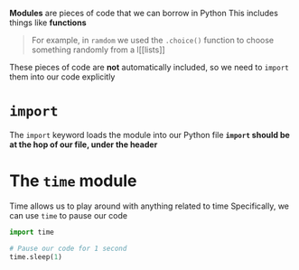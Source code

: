 **Modules** are pieces of code that we can borrow in Python
This includes things like **functions**


> For example, in `ramdom` we used the `.choice()` function
> to choose something randomly from a l[[lists]]

These pieces of code are **not** automatically included,
so we need to `import` them into our code explicitly


# `import`
The `import` keyword loads the module into our Python file
**`import` should be at the hop of our file, under the header**
# The `time` module
Time allows us to play around with anything related to time
Specifically, we can use `time` to pause our code

```python
import time

# Pause our code for 1 second
time.sleep(1)
```